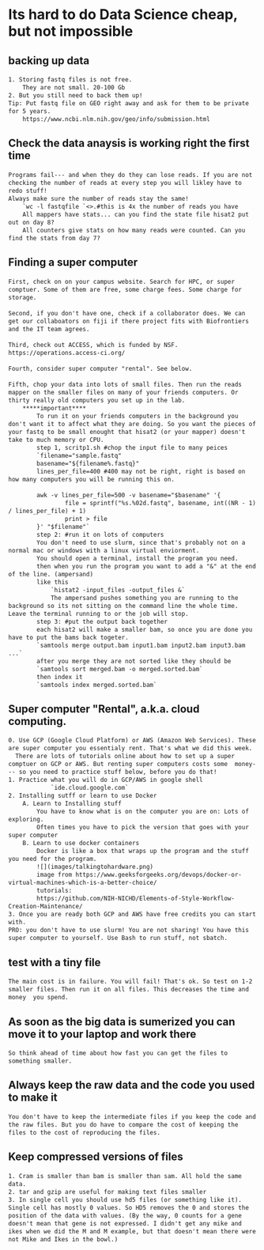 
# Its hard to do Data Science cheap, but not impossible

## backing up data
	1. Storing fastq files is not free.
		They are not small. 20-100 Gb
	2. But you still need to back them up!
	Tip: Put fastq file on GEO right away and ask for them to be private for 5 years. 
		https://www.ncbi.nlm.nih.gov/geo/info/submission.html

## Check the data anaysis is working right the first time
	Programs fail--- and when they do they can lose reads. If you are not checking the number of reads at every step you will likley have to redo stuff!
	Always make sure the number of reads stay the same!
		`wc -l fastqfile `<>.#this is 4x the number of reads you have
		All mappers have stats... can you find the state file hisat2 put out on day 8?
		All counters give stats on how many reads were counted. Can you find the stats from day 7?
	


## Finding a super computer
	First, check on on your campus website. Search for HPC, or super comptuer. Some of them are free, some charge fees. Some charge for storage. 
	
	Second, if you don't have one, check if a collaborator does. We can get our collaboators on fiji if there project fits with Biofrontiers and the IT team agrees. 

	Third, check out ACCESS, which is funded by NSF. https://operations.access-ci.org/ 

	Fourth, consider super computer "rental". See below. 

	Fifth, chop your data into lots of small files. Then run the reads mapper on the smaller files on many of your friends computers. Or thirty really old computers you set up in the lab. 
		*****important****
			To run it on your friends computers in the background you don't want it to affect what they are doing. So you want the pieces of your fastq to be small enought that hisat2 (or your mapper) doesn't take to much memory or CPU. 
			step 1, scritp1.sh #chop the input file to many peices
			`filename="sample.fastq"
			basename="${filename%.fastq}"
			lines_per_file=400 #400 may not be right, right is based on how many computers you will be running this on. 

			awk -v lines_per_file=500 -v basename="$basename" '{
    				file = sprintf("%s.%02d.fastq", basename, int((NR - 1) / lines_per_file) + 1)
    				print > file
			}' "$filename"`
			step 2: #run it on lots of computers
			You don't need to use slurm, since that's probably not on a normal mac or windows with a linux virtual enviorment. 
			You should open a terminal, install the program you need.
			then when you run the program you want to add a "&" at the end of the line. (ampersand)
			like this
				`histat2 -input_files -output_files &`
				The ampersand pushes something you are running to the background so its not sitting on the command line the whole time. Leave the terminal running to or the job will stop.
			step 3: #put the output back together
			each hisat2 will make a smaller bam, so once you are done you have to put the bams back togeter.
			`samtools merge output.bam input1.bam input2.bam input3.bam ...`			
			after you merge they are not sorted like they should be
			`samtools sort merged.bam -o merged.sorted.bam`
			then index it
			`samtools index merged.sorted.bam`

## Super computer "Rental", a.k.a. cloud computing. 
	0. Use GCP (Google Cloud Platform) or AWS (Amazon Web Services). These are super computer you essentialy rent. That's what we did this week. 
	  There are lots of tutorials online about how to set up a super comptuer on GCP or AWS. But renting super computers costs some  money--- so you need to practice stuff below, before you do that!
 	1. Practice what you will do in GCP/AWS in google shell
                `ide.cloud.google.com`
	2. Installing sutff or learn to use Docker
		A. Learn to Installing stuff
		 	You have to know what is on the computer you are on: Lots of exploring.
			Often times you have to pick the version that goes with your super computer
		B. Learn to use docker containers
			Docker is like a box that wraps up the program and the stuff you need for the program.
			![](images/talkingtohardware.png)
			image from https://www.geeksforgeeks.org/devops/docker-or-virtual-machines-which-is-a-better-choice/
			tutorials:
			https://github.com/NIH-NICHD/Elements-of-Style-Workflow-Creation-Maintenance/
 	3. Once you are ready both GCP and AWS have free credits you can start with. 
	PRO: you don't have to use slurm! You are not sharing! You have this super computer to yourself. Use Bash to run stuff, not sbatch. 
 


## test with a tiny file	
	The main cost is in failure. You will fail! That's ok. So test on 1-2 smaller files. Then run it on all files. This decreases the time and money  you spend.  

## As soon as the big data is sumerized you can move it to your laptop and work there					
	So think ahead of time about how fast you can get the files to something smaller.

## Always keep the raw data and the code you used to make it
	You don't have to keep the intermediate files if you keep the code and the raw files. But you do have to compare the cost of keeping the files to the cost of reproducing the files. 
 
## Keep compressed versions of files
	1. Cram is smaller than bam is smaller than sam. All hold the same data.
	2. tar and gzip are useful for making text files smaller
	3. In single cell you should use hd5 files (or something like it). Single cell has mostly 0 values. So HD5 removes the 0 and stores the position of the data with values. (By the way, 0 counts for a gene doesn't mean that gene is not expressed. I didn't get any mike and ikes when we did the M and M example, but that doesn't mean there were not Mike and Ikes in the bowl.)
